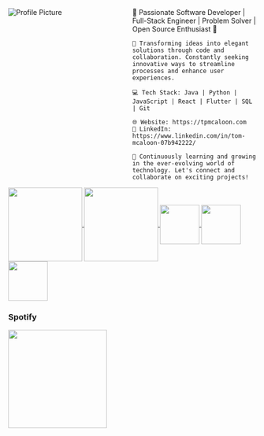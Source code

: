 <div style="display: flex; flex-direction: row-reverse;">
  <div style="flex: 1;">
    🚀 Passionate Software Developer | Full-Stack Engineer | Problem Solver | Open Source Enthusiast 🌟

    🎯 Transforming ideas into elegant solutions through code and collaboration. Constantly seeking innovative ways to streamline processes and enhance user experiences.

    💻 Tech Stack: Java | Python | JavaScript | React | Flutter | SQL | Git

    🌐 Website: https://tpmcaloon.com
    🔗 LinkedIn: https://www.linkedin.com/in/tom-mcaloon-07b942222/

    🌱 Continuously learning and growing in the ever-evolving world of technology. Let's connect and collaborate on exciting projects!
  </div>
  <div style="flex: 1;">
    <img src="https://github.com/tpmcaloon/tpmcaloon/assets/95248992/b1bcbf8b-a84d-4e8b-a2be-7f6def5a38a4" alt="Profile Picture">
  </div>
</div>

<a href="https://github.com/tpmcaloon">
  <img height="150" align="center" src="https://github-readme-stats.vercel.app/api?username=tpmcaloon&show_icons=true&theme=react&hide_title=true&include_all_commits=true&rank_icon=github&count_private=true" />
</a>
<a href="https://github.com/tpmcaloon">
  <img height="150" align="center" src="https://github-readme-stats.vercel.app/api/top-langs?username=tpmcaloon&layout=compact&langs_count=8&show_icons=true&theme=react" />
</a>

<a href="https://github.com/tpmcaloon">
  <img height="80" align="center" src="https://github-readme-stats.vercel.app/api/pin/?username=tpmcaloon&repo=fitness_app&theme=react" />
</a>
<a href="https://github.com/tpmcaloon">
  <img height="80" align="center" src="https://github-readme-stats.vercel.app/api/pin/?username=tpmcaloon&repo=tpmcaloon&theme=react" />
</a>
<a href="https://github.com/tpmcaloon">
  <img height="80" align="center" src="https://github-readme-stats.vercel.app/api/pin/?username=tpmcaloon&repo=first-contributions&theme=react" />
</a>

### Spotify
<img height=200 align="center" src="https://spotify-github-profile.vercel.app/api/view?uid=tpmcaloon98&cover_image=true&theme=novatorem&show_offline=true&background_color=121212&interchange=false&bar_color=53b14f&bar_color_cover=false" />
<!---
tpmcaloon/tpmcaloon is a ✨ special ✨ repository because its `README.md` (this file) appears on your GitHub profile.
You can click the Preview link to take a look at your changes.
--->

